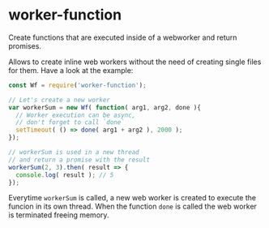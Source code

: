 # worker-function
Create functions that are executed inside of a webworker and return promises.

Allows to create inline web workers without the need of creating single files for them. Have a look at the example:

```js
const Wf = require('worker-function');

// Let's create a new worker
var workerSum = new Wf( function( arg1, arg2, done ){
  // Worker execution can be async,
  // don't forget to call `done`
  setTimeout( () => done( arg1 + arg2 ), 2000 );
});

// workerSum is used in a new thread
// and return a promise with the result
workerSum(2, 3).then( result => {
  console.log( result ); // 5
});
```

Everytime `workerSum` is called, a new web worker is created to execute the funcion in its own thread. When the function `done` is called the web worker is terminated freeing memory.
